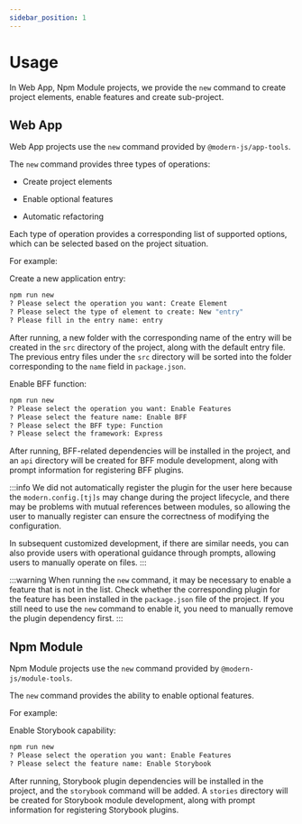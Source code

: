```yaml
---
sidebar_position: 1
---
```


# Usage

In Web App, Npm Module projects, we provide the `new` command to create project elements, enable features and create sub-project.

## Web App

Web App projects use the `new` command provided by `@modern-js/app-tools`.


The `new` command provides three types of operations:

- Create project elements

- Enable optional features

- Automatic refactoring

Each type of operation provides a corresponding list of supported options, which can be selected based on the project situation.

For example:

Create a new application entry:

```bash
npm run new
? Please select the operation you want: Create Element
? Please select the type of element to create: New "entry"
? Please fill in the entry name: entry
```

After running, a new folder with the corresponding name of the entry will be created in the `src` directory of the project, along with the default entry file. The previous entry files under the `src` directory will be sorted into the folder corresponding to the `name` field in `package.json`.

Enable BFF function:

```bash
npm run new
? Please select the operation you want: Enable Features
? Please select the feature name: Enable BFF
? Please select the BFF type: Function
? Please select the framework: Express
```

After running, BFF-related dependencies will be installed in the project, and an `api` directory will be created for BFF module development, along with prompt information for registering BFF plugins.

:::info
We did not automatically register the plugin for the user here because the `modern.config.[tj]s` may change during the project lifecycle, and there may be problems with mutual references between modules, so allowing the user to manually register can ensure the correctness of modifying the configuration.

In subsequent customized development, if there are similar needs, you can also provide users with operational guidance through prompts, allowing users to manually operate on files.
:::

:::warning
When running the `new` command, it may be necessary to enable a feature that is not in the list. Check whether the corresponding plugin for the feature has been installed in the `package.json` file of the project. If you still need to use the `new` command to enable it, you need to manually remove the plugin dependency first.
:::

## Npm Module

Npm Module projects use the `new` command provided by `@modern-js/module-tools`.

The `new` command provides the ability to enable optional features.

For example:

Enable Storybook capability:

```bash
npm run new
? Please select the operation you want: Enable Features
? Please select the feature name: Enable Storybook
```

After running, Storybook plugin dependencies will be installed in the project, and the `storybook` command will be added. A `stories` directory will be created for Storybook module development, along with prompt information for registering Storybook plugins.
